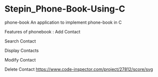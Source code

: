 # Stepin_Phone-Book-Using-C
phone-book
An application to implement phone-book in C

Features of phonebook :
Add Contact

Search Contact

Display Contacts

Modify Contact

Delete Contact
https://www.code-inspector.com/project/27812/score/svg
